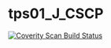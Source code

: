 # tps01_J_CSCP
<a href="https://scan.coverity.com/projects/wendyzhang1121-tps01_j_cscp">
  <img alt="Coverity Scan Build Status"
       src="https://scan.coverity.com/projects/9582/badge.svg"/>
</a>
